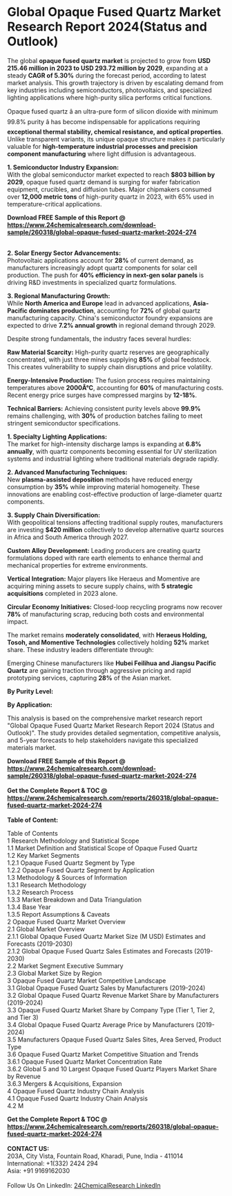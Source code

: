 <h1>Global Opaque Fused Quartz Market Research Report 2024(Status and Outlook)</h1><p>The global <strong>opaque fused quartz market</strong> is projected to grow from <strong>USD 215.46 million in 2023 to USD 293.72 million by 2029</strong>, expanding at a steady <strong>CAGR of 5.30%</strong> during the forecast period, according to latest market analysis. This growth trajectory is driven by escalating demand from key industries including semiconductors, photovoltaics, and specialized lighting applications where high-purity silica performs critical functions.</p><p>Opaque fused quartz â an ultra-pure form of silicon dioxide with minimum 99.8% purity â has become indispensable for applications requiring <strong>exceptional thermal stability, chemical resistance, and optical properties</strong>. Unlike transparent variants, its unique opaque structure makes it particularly valuable for <strong>high-temperature industrial processes and precision component manufacturing</strong> where light diffusion is advantageous.</p><p><strong>1. Semiconductor Industry Expansion:</strong><br>
With the global semiconductor market expected to reach <strong>$803 billion by 2029</strong>, opaque fused quartz demand is surging for wafer fabrication equipment, crucibles, and diffusion tubes. Major chipmakers consumed over <strong>12,000 metric tons</strong> of high-purity quartz in 2023, with 65% used in temperature-critical applications.</p><div><b>Download FREE Sample of this Report @ 
            <a href="https://www.24chemicalresearch.com/download-sample/260318/global-opaque-fused-quartz-market-2024-274">
            https://www.24chemicalresearch.com/download-sample/260318/global-opaque-fused-quartz-market-2024-274</a></b></div><br><p><strong>2. Solar Energy Sector Advancements:</strong><br>
Photovoltaic applications account for <strong>28%</strong> of current demand, as manufacturers increasingly adopt quartz components for solar cell production. The push for <strong>40% efficiency in next-gen solar panels</strong> is driving R&amp;D investments in specialized quartz formulations.</p><p><strong>3. Regional Manufacturing Growth:</strong><br>
While <strong>North America and Europe</strong> lead in advanced applications, <strong>Asia-Pacific dominates production</strong>, accounting for <strong>72%</strong> of global quartz manufacturing capacity. China's semiconductor foundry expansions are expected to drive <strong>7.2% annual growth</strong> in regional demand through 2029.</p><p>Despite strong fundamentals, the industry faces several hurdles:</p><p><strong>Raw Material Scarcity:</strong> High-purity quartz reserves are geographically concentrated, with just three mines supplying <strong>85%</strong> of global feedstock. This creates vulnerability to supply chain disruptions and price volatility.</p><p><strong>Energy-Intensive Production:</strong> The fusion process requires maintaining temperatures above <strong>2000Â°C</strong>, accounting for <strong>60%</strong> of manufacturing costs. Recent energy price surges have compressed margins by <strong>12-18%</strong>.</p><p><strong>Technical Barriers:</strong> Achieving consistent purity levels above <strong>99.9%</strong> remains challenging, with <strong>30%</strong> of production batches failing to meet stringent semiconductor specifications.</p><p><strong>1. Specialty Lighting Applications:</strong><br>
The market for high-intensity discharge lamps is expanding at <strong>6.8% annually</strong>, with quartz components becoming essential for UV sterilization systems and industrial lighting where traditional materials degrade rapidly.</p><p><strong>2. Advanced Manufacturing Techniques:</strong><br>
New <strong>plasma-assisted deposition</strong> methods have reduced energy consumption by <strong>35%</strong> while improving material homogeneity. These innovations are enabling cost-effective production of large-diameter quartz components.</p><p><strong>3. Supply Chain Diversification:</strong><br>
With geopolitical tensions affecting traditional supply routes, manufacturers are investing <strong>$420 million</strong> collectively to develop alternative quartz sources in Africa and South America through 2027.</p><p><strong>Custom Alloy Development:</strong> Leading producers are creating quartz formulations doped with rare earth elements to enhance thermal and mechanical properties for extreme environments.</p><p><strong>Vertical Integration:</strong> Major players like Heraeus and Momentive are acquiring mining assets to secure supply chains, with <strong>5 strategic acquisitions</strong> completed in 2023 alone.</p><p><strong>Circular Economy Initiatives:</strong> Closed-loop recycling programs now recover <strong>78%</strong> of manufacturing scrap, reducing both costs and environmental impact.</p><p>The market remains <strong>moderately consolidated</strong>, with <strong>Heraeus Holding, Tosoh, and Momentive Technologies</strong> collectively holding <strong>52%</strong> market share. These industry leaders differentiate through:</p><p>Emerging Chinese manufacturers like <strong>Hubei Feilihua and Jiangsu Pacific Quartz</strong> are gaining traction through aggressive pricing and rapid prototyping services, capturing <strong>28%</strong> of the Asian market.</p><p><strong>By Purity Level:</strong></p><p><strong>By Application:</strong></p><p>This analysis is based on the comprehensive market research report "Global Opaque Fused Quartz Market Research Report 2024 (Status and Outlook)". The study provides detailed segmentation, competitive analysis, and 5-year forecasts to help stakeholders navigate this specialized materials market.</p><div><b>Download FREE Sample of this Report @ 
            <a href="https://www.24chemicalresearch.com/download-sample/260318/global-opaque-fused-quartz-market-2024-274">
            https://www.24chemicalresearch.com/download-sample/260318/global-opaque-fused-quartz-market-2024-274</a></b></div><br><div><b>Get the Complete Report & TOC @ 
            <a href="https://www.24chemicalresearch.com/reports/260318/global-opaque-fused-quartz-market-2024-274">
            https://www.24chemicalresearch.com/reports/260318/global-opaque-fused-quartz-market-2024-274</a></b></div><br>
            <b>Table of Content:</b><p>Table of Contents<br />
1 Research Methodology and Statistical Scope<br />
1.1 Market Definition and Statistical Scope of Opaque Fused Quartz<br />
1.2 Key Market Segments<br />
1.2.1 Opaque Fused Quartz Segment by Type<br />
1.2.2 Opaque Fused Quartz Segment by Application<br />
1.3 Methodology & Sources of Information<br />
1.3.1 Research Methodology<br />
1.3.2 Research Process<br />
1.3.3 Market Breakdown and Data Triangulation<br />
1.3.4 Base Year<br />
1.3.5 Report Assumptions & Caveats<br />
2 Opaque Fused Quartz Market Overview<br />
2.1 Global Market Overview<br />
2.1.1 Global Opaque Fused Quartz Market Size (M USD) Estimates and Forecasts (2019-2030)<br />
2.1.2 Global Opaque Fused Quartz Sales Estimates and Forecasts (2019-2030)<br />
2.2 Market Segment Executive Summary<br />
2.3 Global Market Size by Region<br />
3 Opaque Fused Quartz Market Competitive Landscape<br />
3.1 Global Opaque Fused Quartz Sales by Manufacturers (2019-2024)<br />
3.2 Global Opaque Fused Quartz Revenue Market Share by Manufacturers (2019-2024)<br />
3.3 Opaque Fused Quartz Market Share by Company Type (Tier 1, Tier 2, and Tier 3)<br />
3.4 Global Opaque Fused Quartz Average Price by Manufacturers (2019-2024)<br />
3.5 Manufacturers Opaque Fused Quartz Sales Sites, Area Served, Product Type<br />
3.6 Opaque Fused Quartz Market Competitive Situation and Trends<br />
3.6.1 Opaque Fused Quartz Market Concentration Rate<br />
3.6.2 Global 5 and 10 Largest Opaque Fused Quartz Players Market Share by Revenue<br />
3.6.3 Mergers & Acquisitions, Expansion<br />
4 Opaque Fused Quartz Industry Chain Analysis<br />
4.1 Opaque Fused Quartz Industry Chain Analysis<br />
4.2 M</p><div><b>Get the Complete Report & TOC @ 
            <a href="https://www.24chemicalresearch.com/reports/260318/global-opaque-fused-quartz-market-2024-274">
            https://www.24chemicalresearch.com/reports/260318/global-opaque-fused-quartz-market-2024-274</a></b></div><br><b>CONTACT US:</b><br>
            203A, City Vista, Fountain Road, Kharadi, Pune, India - 411014<br>
            International: +1(332) 2424 294<br>
            Asia: +91 9169162030 <br><br>
            Follow Us On LinkedIn: <a href="https://www.linkedin.com/company/24chemicalresearch/">24ChemicalResearch LinkedIn</a>